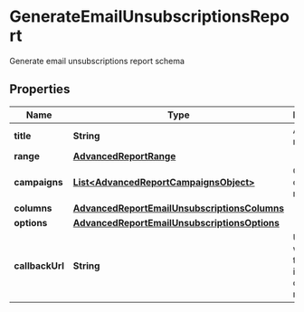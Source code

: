 

# GenerateEmailUnsubscriptionsReport

Generate email unsubscriptions report schema
## Properties

Name | Type | Description | Notes
------------ | ------------- | ------------- | -------------
**title** | **String** | Advanced report title | 
**range** | [**AdvancedReportRange**](AdvancedReportRange.md) |  | 
**campaigns** | [**List&lt;AdvancedReportCampaignsObject&gt;**](AdvancedReportCampaignsObject.md) | Campaigns of the report | 
**columns** | [**AdvancedReportEmailUnsubscriptionsColumns**](AdvancedReportEmailUnsubscriptionsColumns.md) |  | 
**options** | [**AdvancedReportEmailUnsubscriptionsOptions**](AdvancedReportEmailUnsubscriptionsOptions.md) |  | 
**callbackUrl** | **String** | URL which will receive the information of the report |  [optional]



